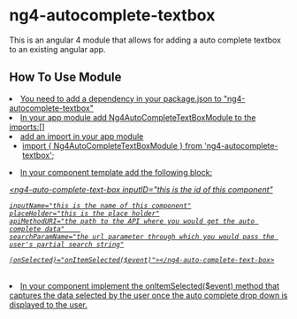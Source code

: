 <h1>ng4-autocomplete-textbox</h1>

This is an angular 4 module that allows for adding a auto complete textbox to an existing angular app.

<h2>How To Use Module</h2>
<u>
<li>You need to add a dependency in your package.json to "ng4-autocomplete-textbox"</li>
<li>In your app module add Ng4AutoCompleteTextBoxModule to the imports:[]</li> 
<li>add an import in your app module
<ul> 
<li>import { Ng4AutoCompleteTextBoxModule } from 'ng4-autocomplete-textbox';</li>
</ul>
</li>
<li>In your component template add the following block:</li>
<i>
<p>
&lt;ng4-auto-complete-text-box
    inputID="this is the id of this component"
    
    inputName="this is the name of this component"
    placeHolder="this is the place holder"
    apiMethodURI="the path to the API where you would get the auto complete data"    
    searchParamName="the url parameter through which you would pass the user's partial search string"

    (onSelected)="onItemSelected($event)"></ng4-auto-complete-text-box>
</p>
</i><br/>
<li>In your component implement the onItemSelected($event) method that captures the data selected by the user once the auto complete drop down is displayed to the user.</li>
</u>


